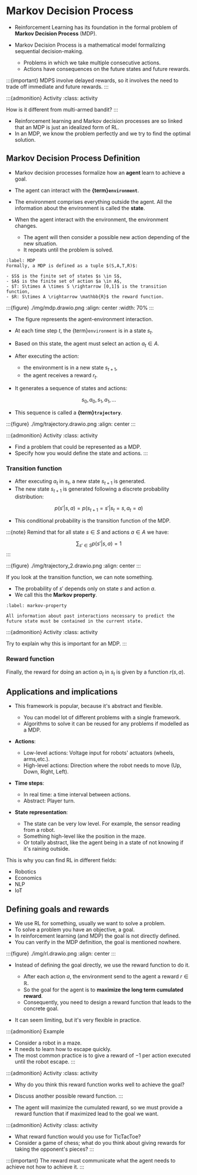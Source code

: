 # Markov Decision Process

- Reinforcement Learning has its foundation in the formal problem of **Markov Decision Process** (MDP).

- Markov Decision Process is a mathematical model formalizing sequential decision-making.

  - Problems in which we take multiple consecutive actions.
  - Actions have consequences on the future states and future rewards.

:::{important}
MDPS involve delayed rewards, so it involves the need to trade off immediate and future rewards.
:::

:::{admonition} Activity
:class: activity

How is it different from multi-armed bandit?
:::

- Reinforcement learning and Markov decision processes are so linked that an MDP is just an idealized form of RL.
- In an MDP, we know the problem perfectly and we try to find the optimal solution.

## Markov Decision Process Definition

- Markov decision processes formalize how an **agent** learn to achieve a goal.

- The agent can interact with the **{term}`environment`**.

- The environment comprises everything outside the agent. All the information about the environment is called the **state**.

- When the agent interact with the environment, the environment changes.

  - The agent will then consider a possible new action depending of the new situation.
  - It repeats until the problem is solved.

````{prf:definition} Markov Decision Process
:label: MDP
Formally, a MDP is defined as a tuple $(S,A,T,R)$:

- $S$ is the finite set of states $s \in S$,
- $A$ is the finite set of action $a \in A$,
- $T: S\times A \times S \rightarrow [0,1]$ is the transition function,
- $R: S\times A \rightarrow \mathbb{R}$ the reward function.
````

:::{figure} ./img/mdp.drawio.png
:align: center
:width: 70%
:::

- The figure represents the agent-environment interaction.

- At each time step $t$, the {term}`environment` is in a state $s_t$.

- Based on this state, the agent must select an action $a_t \in A$.

- After executing the action:

  - the environment is in a new state $s_{t+1}$,
  - the agent receives a reward $r_t$.

- It generates a sequence of states and actions:

$$
s_0, a_0, s_1, a_1, \dots
$$

- This sequence is called a **{term}`trajectory`**.

:::{figure} ./img/trajectory.drawio.png
:align: center
:::

:::{admonition} Activity
:class: activity

- Find a problem that could be represented as a MDP.
- Specify how you would define the state and actions.
:::

### Transition function

- After executing $a_t$ in $s_t$, a new state $s_{t+1}$ is generated.
- The new state $s_{t+1}$ is generated following a discrete probability distribution:

$$
p(s'|s,a) = p(s_{t+1}=s'|s_t=s, a_t=a)
$$

- This conditional probability is the transition function of the MDP.

:::{note}
Remind that for all state $s\in S$ and actions $a\in A$ we have:

$$
\sum_{s'\in S}p(s'|s,a) = 1
$$
:::

:::{figure} ./img/trajectory_2.drawio.png
:align: center
:::

If you look at the transition function, we can note something.
- The probability of $s'$ depends only on state $s$ and action $a$.
- We call this the **Markov property**.

````{prf:definition} Markov Property
:label: markov-property

All information about past interactions necessary to predict the future state must be contained in the current state.
````

:::{admonition} Activity
:class: activity

Try to explain why this is important for an MDP.
:::

### Reward function

Finally, the reward for doing an action $a_t$ in $s_t$ is given by a function $r(s,a)$.

## Applications and implications

- This framework is popular, because it's abstract and flexible.

  - You can model lot of different problems with a single framework.
  - Algorithms to solve it can be reused for any problems if modelled as a MDP.

- **Actions**:

  - Low-level actions: Voltage input for robots' actuators (wheels, arms,etc.).
  - High-level actions: Direction where the robot needs to move (Up, Down, Right, Left).

- **Time steps**:

  - In real time: a time interval between actions.
  - Abstract: Player turn.

- **State representation**:

  - The state can be very low level. For example, the sensor reading from a robot.
  - Something high-level like the position in the maze.
  - Or totally abstract, like the agent being in a state of not knowing if it's raining outside.

This is why you can find RL in different fields:
- Robotics
- Economics
- NLP
- IoT

## Defining goals and rewards

- We use RL for something, usually we want to solve a problem.
- To solve a problem you have an objective, a goal.
- In reinforcement learning (and MDP) the goal is not directly defined.
- You can verify in the MDP definition, the goal is mentioned nowhere.

:::{figure} ./img/rl.drawio.png
:align: center
:::

- Instead of defining the goal directly, we use the reward function to do it.

  - After each action $a$, the environment send to the agent a reward $r\in \mathbb{R}$.
  - So the goal for the agent is to **maximize the long term cumulated reward**.
  - Consequently, you need to design a reward function that leads to the concrete goal.

- It can seem limiting, but it's very flexible in practice.

:::{admonition} Example
- Consider a robot in a maze.
- It needs to learn how to escape quickly.
- The most common practice is to give a reward of $-1$ per action executed until the robot escape.
:::

:::{admonition} Activity
:class: activity

- Why do you think this reward function works well to achieve the goal?
- Discuss another possible reward function.
:::

- The agent will maximize the cumulated reward, so we must provide a reward function that if maximized lead to the goal we want.

:::{admonition} Activity
:class: activity

- What reward function would you use for TicTacToe?
- Consider a game of chess; what do you think about giving rewards for taking the opponent's pieces?
:::

:::{important}
The reward must communicate what the agent needs to achieve not how to achieve it.
:::
